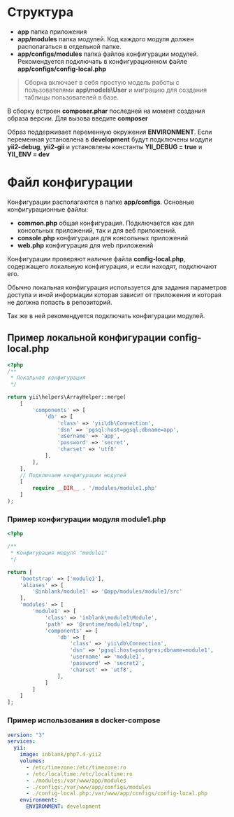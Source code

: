 # Структура

- **app** папка приложения
- **app/modules** папка модулей. Код каждого модуля должен располагаться в отдельной папке.
- **app/configs/modules** папка файлов конфигурации модулей. Рекомендуется подключать в конфигурационном файле **app/configs/config-local.php**

> Сборка включает в себя простую модель работы с пользователями **app\models\User** и миграцию для создания таблицы пользователей в базе.    

В сборку встроен **composer.phar** последней на момент создания образа версии. Для вызова введите **composer**

Образ поддерживает переменную окружения **ENVIRONMENT**. Если переменная установлена в **development** будут подключены модули **yii2-debug**, **yii2-gii** и установлены константы **YII_DEBUG = true** и **YII_ENV = dev**

# Файл конфигурации

Конфигурации располагаются в папке **app/configs**. Основные конфигурационные файлы:

- **common.php** общая конфигурация. Подключается как для консольных приложений, так и для веб приложений.
- **console.php** конфигурация для консольных приложений
- **web.php** конфигурация для web приложений

Конфигурации проверяют наличие файла **config-local.php**, содержащего локальную конфигурация, и если находят, подключают его.

Обычно локальная конфигурация используется для задания параметров доступа и иной информации которая зависит от приложения и 
которая не должна попасть в репозиторий. 

Так же в ней рекомендуется подключать конфигурации модулей.

## Пример локальной конфигурации config-local.php

```php
<?php
/**
 * Локальная конфигурация
 */

return yii\helpers\ArrayHelper::merge(
    [
        'components' => [
            'db' => [
                'class' => 'yii\db\Connection',
                'dsn' => 'pgsql:host=pgsql;dbname=app',
                'username' => 'app',
                'password' => 'secret',
                'charset' => 'utf8'
            ],
        ],
    ],
    // Подключаем конфигурации модулей
    [
        require __DIR__ . '/modules/module1.php'
    ]
);
```

### Пример конфигурации модуля module1.php

```php
<?php

/**
 * Конфигурация модуля "module1"
 */

return [
    'bootstrap' => ['module1'],
    'aliases' => [
        '@inblank/module1' => '@app/modules/module1/src'
    ],
    'modules' => [
        'module1' => [
            'class' => 'inblank\module1\Module',
            'path' => '@runtime/module1/tmp',
            'components' => [
                'db' => [
                    'class' => 'yii\db\Connection',
                    'dsn' => 'pgsql:host=postgres;dbname=module1',
                    'username' => 'module1',
                    'password' => 'secret2',
                    'charset' => 'utf8',
                ],
            ]
        ]
    ]
];
```

### Пример использования в docker-compose

```yml
version: "3"
services:
  yii:
    image: inblank/php7.4-yii2
    volumes:
      - /etc/timezone:/etc/timezone:ro
      - /etc/localtime:/etc/localtime:ro
      - ./modules:/var/www/app/modules
      - ./configs:/var/www/app/configs/modules
      - ./config-local.php:/var/www/app/configs/config-local.php
    environment:
      ENVIRONMENT: development
```